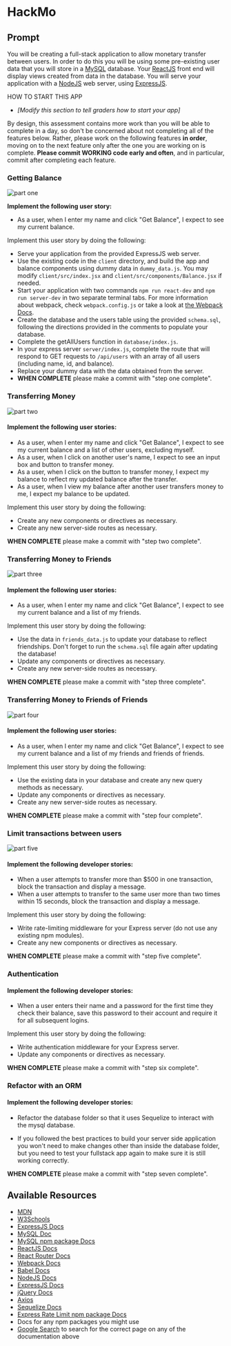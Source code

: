 # HackMo


## Prompt

You will be creating a full-stack application to allow monetary transfer between users. In order to do this you will be using some pre-existing user data that you will store in a [MySQL](https://dev.mysql.com/doc/refman/8.0/en/) database. Your [ReactJS](https://reactjs.org/) front end will display views created from data in the database. You will serve your application with a [NodeJS](https://nodejs.org/) web server, using [ExpressJS](https://expressjs.com/).


HOW TO START THIS APP
* *[Modify this section to tell graders how to start your app]*

By design, this assessment contains more work than you will be able to complete in a day, so don't be concerned about not completing all of the features below. Rather, please work on the following features **in order**, moving on to the next feature only after the one you are working on is complete. **Please commit WORKING code early and often**, and in particular, commit after completing each feature.

### Getting Balance

![part one][one]

**Implement the following user story:**
 * As a user, when I enter my name and click "Get Balance", I expect to see my current balance.

Implement this user story by doing the following:
* Serve your application from the provided ExpressJS web server.
* Use the existing code in the `client` directory, and build the app and balance components using dummy data in `dummy_data.js`. You may modify `client/src/index.jsx` and `client/src/components/Balance.jsx` if needed.
* Start your application with two commands `npm run react-dev` and `npm run server-dev` in two separate terminal tabs. For more information about webpack, check `webpack.config.js` or take a look at [the Webpack Docs](https://webpack.js.org/).
* Create the database and the users table using the provided `schema.sql`, following the directions provided in the comments to populate your database.
* Complete the getAllUsers function in `database/index.js`.
* In your express server `server/index.js`, complete the route that will respond to GET requests to `/api/users` with an array of all users (including name, id, and balance).
* Replace your dummy data with the data obtained from the server.
* **WHEN COMPLETE** please make a commit with "step one complete".

### Transferring Money

![part two][two]

#### Implement the following user stories:
  * As a user, when I enter my name and click "Get Balance", I expect to see my current balance and a list of other users, excluding myself.
  * As a user, when I click on another user's name, I expect to see an input box and button to transfer money.
  * As a user, when I click on the button to transfer money, I expect my balance to reflect my updated balance after the transfer.
  * As a user, when I view my balance after another user transfers money to me, I expect my balance to be updated.


Implement this user story by doing the following:
  * Create any new components or directives as necessary.
  * Create any new server-side routes as necessary.

**WHEN COMPLETE** please make a commit with "step two complete".

### Transferring Money to Friends

![part three][three]

#### Implement the following user stories:
  * As a user, when I enter my name and click "Get Balance", I expect to see my current balance and a list of my friends.

Implement this user story by doing the following:
  * Use the data in `friends_data.js` to update your database to reflect friendships. Don't forget to run the `schema.sql` file again after updating the database!
  * Update any components or directives as necessary.
  * Create any new server-side routes as necessary.

**WHEN COMPLETE** please make a commit with "step three complete".

### Transferring Money to Friends of Friends

![part four][four]

#### Implement the following user stories:
  * As a user, when I enter my name and click "Get Balance", I expect to see my current balance and a list of my friends and friends of friends.

Implement this user story by doing the following:
  * Use the existing data in your database and create any new query methods as necessary.
  * Update any components or directives as necessary.
  * Create any new server-side routes as necessary.

**WHEN COMPLETE** please make a commit with "step four complete".

### Limit transactions between users

![part five][five]

#### Implement the following developer stories:
  * When a user attempts to transfer more than $500 in one transaction, block the transaction and display a message.
  * When a user attempts to transfer to the same user more than two times within 15 seconds, block the transaction and display a message.

Implement this user story by doing the following:
  * Write rate-limiting middleware for your Express server (do not use any existing npm modules).
  * Create any new components or directives as necessary.

**WHEN COMPLETE** please make a commit with "step five complete".

### Authentication

#### Implement the following developer stories:
  * When a user enters their name and a password for the first time they check their balance, save this password to their account and require it for all subsequent logins.

Implement this user story by doing the following:
  * Write authentication middleware for your Express server.
  * Update any components or directives as necessary.

**WHEN COMPLETE** please make a commit with "step six complete".

### Refactor with an ORM

#### Implement the following developer stories:
  * Refactor the database folder so that it uses Sequelize to interact with the mysql database.

  * If you followed the best practices to build your server side application you won't need to make changes other than inside the database folder, but you need to test your fullstack app again to make sure it is still working correctly.

**WHEN COMPLETE** please make a commit with "step seven complete".

## Available Resources

* [MDN](https://developer.mozilla.org/)
* [W3Schools](https://www.w3schools.com/)
* [ExpressJS Docs](https://expressjs.com/)
* [MySQL Doc](https://dev.mysql.com/doc/refman/8.0/en/)
* [MySQL npm package Docs](https://www.npmjs.com/package/mysql2)
* [ReactJS Docs](https://reactjs.org/)
* [React Router Docs](https://reactrouter.com/en/main)
* [Webpack Docs](https://webpack.js.org/concepts/)
* [Babel Docs](https://babeljs.io/docs/en/)
* [NodeJS Docs](https://nodejs.org/)
* [ExpressJS Docs](https://expressjs.com/)
* [jQuery Docs](https://jquery.com/)
* [Axios](https://axios-http.com/docs/intro)
* [Sequelize Docs](https://sequelize.org/docs/v6/)
* [Express Rate Limit npm package Docs](https://www.npmjs.com/package/express-rate-limit)
* Docs for any npm packages you might use
* [Google Search](https://google.com) to search for the correct page on any of the documentation above

[one]: assets/images/PART1.gif
[two]: assets/images/PART2.gif
[three]: assets/images/PART3.gif
[four]: assets/images/PART4.gif
[five]: assets/images/PART5.gif
